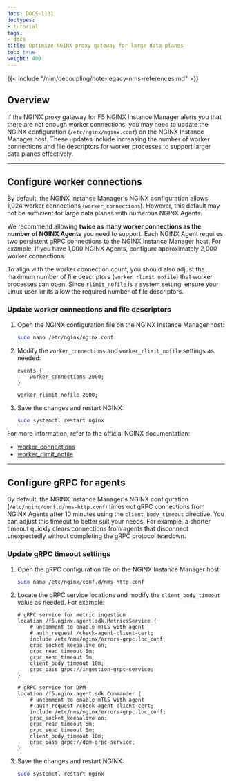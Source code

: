 ```yaml
---
docs: DOCS-1131
doctypes:
- tutorial
tags:
- docs
title: Optimize NGINX proxy gateway for large data planes
toc: true
weight: 400
---
```


{{< include "/nim/decoupling/note-legacy-nms-references.md" >}}

## Overview

If the NGINX proxy gateway for F5 NGINX Instance Manager alerts you that there are not enough worker connections, you may need to update the NGINX configuration (`/etc/nginx/nginx.conf`) on the NGINX Instance Manager host. These updates include increasing the number of worker connections and file descriptors for worker processes to support larger data planes effectively.

---

## Configure worker connections

By default, the NGINX Instance Manager's NGINX configuration allows 1,024 worker connections (`worker_connections`). However, this default may not be sufficient for large data planes with numerous NGINX Agents. 

We recommend allowing **twice as many worker connections as the number of NGINX Agents** you need to support. Each NGINX Agent requires two persistent gRPC connections to the NGINX Instance Manager host. For example, if you have 1,000 NGINX Agents, configure approximately 2,000 worker connections.

To align with the worker connection count, you should also adjust the maximum number of file descriptors (`worker_rlimit_nofile`) that worker processes can open. Since `rlimit_nofile` is a system setting, ensure your Linux user limits allow the required number of file descriptors.

### Update worker connections and file descriptors

1. Open the NGINX configuration file on the NGINX Instance Manager host:

    ```bash
    sudo nano /etc/nginx/nginx.conf
    ```

2. Modify the `worker_connections` and `worker_rlimit_nofile` settings as needed:

    ```nginx
    events {
        worker_connections 2000;
    }

    worker_rlimit_nofile 2000;
    ```

3. Save the changes and restart NGINX:

    ```bash
    sudo systemctl restart nginx
    ```

For more information, refer to the official NGINX documentation:
- [worker_connections](http://nginx.org/en/docs/ngx_core_module.html#worker_connections)
- [worker_rlimit_nofile](http://nginx.org/en/docs/ngx_core_module.html#worker_rlimit_nofile)

---

## Configure gRPC for agents

By default, the NGINX Instance Manager's NGINX configuration (`/etc/nginx/conf.d/nms-http.conf`) times out gRPC connections from NGINX Agents after 10 minutes using the `client_body_timeout` directive. You can adjust this timeout to better suit your needs. For example, a shorter timeout quickly clears connections from agents that disconnect unexpectedly without completing the gRPC protocol teardown.

### Update gRPC timeout settings

1. Open the gRPC configuration file on the NGINX Instance Manager host:

    ```bash
    sudo nano /etc/nginx/conf.d/nms-http.conf
    ```

2. Locate the gRPC service locations and modify the `client_body_timeout` value as needed. For example:

    ```nginx
    # gRPC service for metric ingestion
    location /f5.nginx.agent.sdk.MetricsService {
        # uncomment to enable mTLS with agent
        # auth_request /check-agent-client-cert;
        include /etc/nms/nginx/errors-grpc.loc_conf;
        grpc_socket_keepalive on;
        grpc_read_timeout 5m;
        grpc_send_timeout 5m;
        client_body_timeout 10m;
        grpc_pass grpc://ingestion-grpc-service;
    }

    # gRPC service for DPM
    location /f5.nginx.agent.sdk.Commander {
        # uncomment to enable mTLS with agent
        # auth_request /check-agent-client-cert;
        include /etc/nms/nginx/errors-grpc.loc_conf;
        grpc_socket_keepalive on;
        grpc_read_timeout 5m;
        grpc_send_timeout 5m;
        client_body_timeout 10m;
        grpc_pass grpc://dpm-grpc-service;
    }
    ```

3. Save the changes and restart NGINX:

    ```bash
    sudo systemctl restart nginx
    ```
